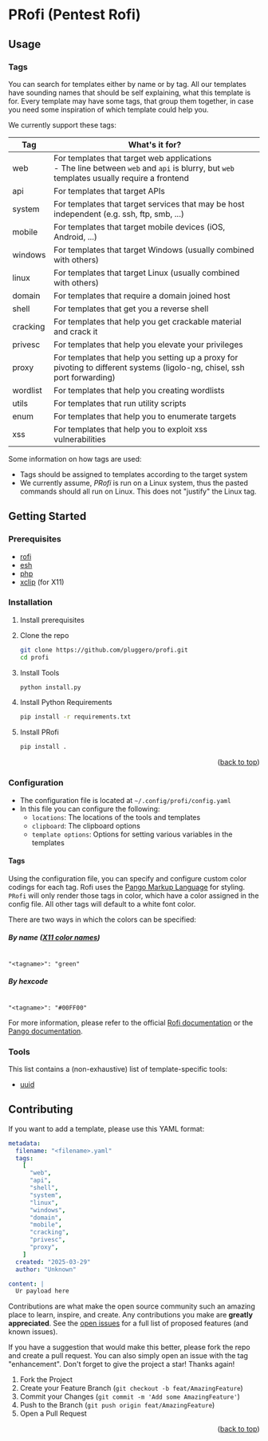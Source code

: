 # PRofi (Pentest Rofi)

<a id="readme-top"></a>

## Usage

### Tags

You can search for templates either by name or by tag.
All our templates have sounding names that should be self explaining, what this template is for.
Every template may have some tags, that group them together, in case you need some inspiration of which template could help you.

We currently support these tags:

| Tag                                    | What's it for?                                                                                                                             |
| -------------------------------------- | ------------------------------------------------------------------------------------------------------------------------------------------ |
| <span color='cyan'>web</span>          | For templates that target web applications<br>- The line between `web` and `api` is blurry, but `web` templates usually require a frontend |
| <span color='teal'>api</span>          | For templates that target APIs                                                                                                             |
| <span color='orange'>system</span>     | For templates that target services that may be host independent (e.g. ssh, ftp, smb, ...)                                                  |
| <span color='green'>mobile</span>      | For templates that target mobile devices (iOS, Android, ...)                                                                               |
| <span color='lightblue'>windows</span> | For templates that target Windows (usually combined with others)                                                                           |
| <span color='yellow'>linux</span>      | For templates that target Linux (usually combined with others)                                                                             |
| <span color='blue'>domain</span>       | For templates that require a domain joined host                                                                                            |
| <span color='red'>shell</span>         | For templates that get you a reverse shell                                                                                                 |
| <span color='purple'>cracking</span>   | For templates that help you get crackable material and crack it                                                                            |
| <span color='pink'>privesc</span>      | For templates that help you elevate your privileges                                                                                        |
| <span color='gray'>proxy</span>        | For templates that help you setting up a proxy for pivoting to different systems (ligolo-ng, chisel, ssh port forwarding)                  |
| <span color='black'>wordlist</span>    | For templates that help you creating wordlists                                                                                             |
| <span color='tomato'>utils</span>      | For templates that run utility scripts                                                                                                     |
| <span color='tan'>enum</span>          | For templates that help you to enumerate targets                                                                                           |
| <span color='plum'>xss</span>          | For templates that help you to exploit xss vulnerabilities                                                                                 |

Some information on how tags are used:

- Tags should be assigned to templates according to the target system
- We currently assume, _PRofi_ is run on a Linux system, thus the pasted commands should all run on Linux. This does not "justify" the Linux tag.

## Getting Started

### Prerequisites

- [rofi](https://github.com/davatorium/rofi)
- [esh](https://github.com/jirutka/esh)
- [php](https://www.php.net/)
- [xclip](https://github.com/astrand/xclip) (for X11)

### Installation

1. Install prerequisites
2. Clone the repo
   ```sh
   git clone https://github.com/pluggero/profi.git
   cd profi
   ```
3. Install Tools
   ```sh
   python install.py
   ```
4. Install Python Requirements

   ```sh
   pip install -r requirements.txt
   ```

5. Install PRofi
   ```sh
   pip install .
   ```
   <p align="right">(<a href="#readme-top">back to top</a>)</p>

### Configuration

- The configuration file is located at `~/.config/profi/config.yaml`
- In this file you can configure the following:
  - `locations`: The locations of the tools and templates
  - `clipboard`: The clipboard options
  - `template options`: Options for setting various variables in the templates

#### Tags

Using the configuration file, you can specify and configure custom color codings for each tag. Rofi uses the [Pango Markup Language](https://docs.gtk.org/Pango/pango_markup.html) for styling.
`PRofi` will only render those tags in color, which have a color assigned in the config file. All other tags will default to a white font color.

There are two ways in which the colors can be specified:

##### By name ([X11 color names](https://en.wikipedia.org/wiki/X11_color_names))

```

"<tagname>": "green"

```

##### By hexcode

```

"<tagname>": "#00FF00"

```

For more information, please refer to the official [Rofi documentation](https://davatorium.github.io/rofi/current/rofi-dmenu.5/) or the [Pango documentation](https://docs.gtk.org/Pango/pango_markup.html).

### Tools

This list contains a (non-exhaustive) list of template-specific tools:

- [uuid](https://pkg.kali.org/pkg/ossp-uuid)

## Contributing

If you want to add a template, please use this YAML format:

```yaml
metadata:
  filename: "<filename>.yaml"
  tags:
    [
      "web",
      "api",
      "shell",
      "system",
      "linux",
      "windows",
      "domain",
      "mobile",
      "cracking",
      "privesc",
      "proxy",
    ]
  created: "2025-03-29"
  author: "Unknown"

content: |
  Ur payload here
```

Contributions are what make the open source community such an amazing place to learn, inspire, and create. Any contributions you make are **greatly appreciated**.
See the [open issues](https://github.com/pluggero/profi/issues) for a full list of proposed features (and known issues).

If you have a suggestion that would make this better, please fork the repo and create a pull request. You can also simply open an issue with the tag "enhancement".
Don't forget to give the project a star! Thanks again!

1. Fork the Project
2. Create your Feature Branch (`git checkout -b feat/AmazingFeature`)
3. Commit your Changes (`git commit -m 'Add some AmazingFeature'`)
4. Push to the Branch (`git push origin feat/AmazingFeature`)
5. Open a Pull Request

<p align="right">(<a href="#readme-top">back to top</a>)</p>
